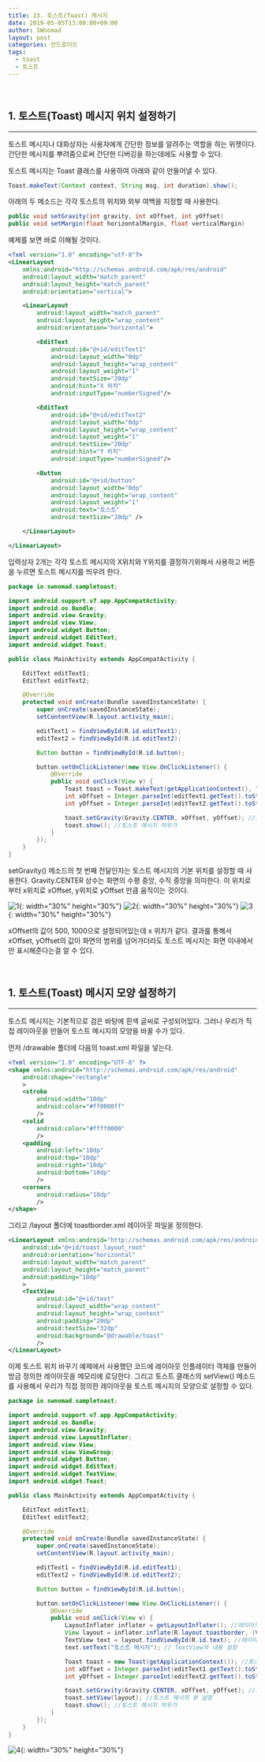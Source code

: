```yaml
---
title: 23. 토스트(Toast) 메시지
date: 2019-05-05T13:00:00+09:00
author: SWnomad
layout: post
categories: 안드로이드
tags:
  - toast
  - 토스트
---
```


&nbsp;
## 1. 토스트(Toast) 메시지 위치 설정하기
***

토스트 메시지나 대화상자는 사용자에게 간단한 정보를 알려주는 역할을 하는 위젯이다. 간단한 메시지를 뿌려줌으로써 간단한 디버깅을 하는데에도 사용할 수 있다.

토스트 메시지는 Toast 클래스를 사용하여 아래와 같이 만들어낼 수 있다.

~~~ java
Toast.makeText(Context context, String msg, int duration).show();
~~~

아래의 두 메소드는 각각 토스트의 위치와 외부 여백을 지정할 때 사용한다.

~~~ java
public void setGravity(int gravity, int xOffset, int yOffset)
public void setMargin(float horizontalMargin, float verticalMargin)
~~~

예제를 보면 바로 이해될 것이다.

~~~ xml
<?xml version="1.0" encoding="utf-8"?>
<LinearLayout
    xmlns:android="http://schemas.android.com/apk/res/android"
    android:layout_width="match_parent"
    android:layout_height="match_parent"
    android:orientation="vertical">

    <LinearLayout
        android:layout_width="match_parent"
        android:layout_height="wrap_content"
        android:orientation="horizontal">

        <EditText
            android:id="@+id/editText1"
            android:layout_width="0dp"
            android:layout_height="wrap_content"
            android:layout_weight="1"
            android:textSize="20dp"
            android:hint="X 위치"
            android:inputType="numberSigned"/>

        <EditText
            android:id="@+id/editText2"
            android:layout_width="0dp"
            android:layout_height="wrap_content"
            android:layout_weight="1"
            android:textSize="20dp"
            android:hint="Y 위치"
            android:inputType="numberSigned"/>

        <Button
            android:id="@+id/button"
            android:layout_width="0dp"
            android:layout_height="wrap_content"
            android:layout_weight="1"
            android:text="토스트"
            android:textSize="20dp" />

    </LinearLayout>

</LinearLayout>
~~~

입력상자 2개는 각각 토스트 메시지의 X위치와 Y위치를 결정하기위해서 사용하고 버튼을 누르면 토스트 메시지를 띄우려 한다.

~~~ java
package io.swnomad.sampletoast;

import android.support.v7.app.AppCompatActivity;
import android.os.Bundle;
import android.view.Gravity;
import android.view.View;
import android.widget.Button;
import android.widget.EditText;
import android.widget.Toast;

public class MainActivity extends AppCompatActivity {

    EditText editText1;
    EditText editText2;

    @Override
    protected void onCreate(Bundle savedInstanceState) {
        super.onCreate(savedInstanceState);
        setContentView(R.layout.activity_main);

        editText1 = findViewById(R.id.editText1);
        editText2 = findViewById(R.id.editText2);

        Button button = findViewById(R.id.button);

        button.setOnClickListener(new View.OnClickListener() {
            @Override
            public void onClick(View v) {
                Toast toast = Toast.makeText(getApplicationContext(), "토스트 메시지", Toast.LENGTH_LONG);
                int xOffset = Integer.parseInt(editText1.getText().toString());// xOffset
                int yOffset = Integer.parseInt(editText2.getText().toString());// yOffset

                toast.setGravity(Gravity.CENTER, xOffset, yOffset); //토스트 메시지 위치 설정
                toast.show(); //토스트 메시지 띄우기
            }
        });
    }
}
~~~

setGravity() 메소드의 첫 번째 전달인자는 토스트 메시지의 기본 위치를 설정할 때 사용한다. Gravity.CENTER 상수는 화면의 수평 중앙, 수직 중앙을 의미한다. 이 위치로부터 x위치로 xOffset, y위치로 yOffset 만큼 움직이는 것이다.

![1](/images/android/23/1.jpg){: width="30%" height="30%"}
![2](/images/android/23/2.jpg){: width="30%" height="30%"}
![3](/images/android/23/3.jpg){: width="30%" height="30%"}

xOffset의 값이 500, 1000으로 설정되어있는데 x 위치가 같다. 결과를 통해서 xOffset, yOffset의 값이 화면의 범위를 넘어가더라도 토스트 메시지는 화면 이내에서만 표시해준다는걸 알 수 있다.

&nbsp;
## 1. 토스트(Toast) 메시지 모양 설정하기
***

토스트 메시지는 기본적으로 검은 바탕에 흰색 글씨로 구성되어있다. 그러나 우리가 직접 레이아웃을 만들어 토스트 메시지의 모양을 바꿀 수가 있다.

먼저 /drawable 폴더에 다음의 toast.xml 파일을 넣는다.

~~~ xml
<?xml version="1.0" encoding="UTF-8" ?>
<shape xmlns:android="http://schemas.android.com/apk/res/android"
    android:shape="rectangle"
    >
    <stroke
        android:width="10dp"
        android:color="#ff0000ff"
        />
    <solid
        android:color="#ffff0000"
        />
    <padding
        android:left="10dp"
        android:top="10dp"
        android:right="10dp"
        android:bottom="10dp"
        />
    <corners
        android:radius="10dp"
        />
</shape>
~~~

그리고 /layout 폴더에 toastborder.xml 레이아웃 파일을 정의한다.

~~~ xml
<LinearLayout xmlns:android="http://schemas.android.com/apk/res/android"
    android:id="@+id/toast_layout_root"
    android:orientation="horizontal"
    android:layout_width="match_parent"
    android:layout_height="match_parent"
    android:padding="10dp"
    >
    <TextView
        android:id="@+id/text"
        android:layout_width="wrap_content"
        android:layout_height="wrap_content"
        android:padding="20dp"
        android:textSize="32dp"
        android:background="@drawable/toast"
        />
</LinearLayout>
~~~

이제 토스트 위치 바꾸기 예제에서 사용했던 코드에 레이아웃 인플레이터 객체를 만들어 방금 정의한 레이아웃을 메모리에 로딩한다. 그리고 토스트 클래스의 setView() 메소드를 사용해서 우리가 직접 정의한 레이아웃을 토스트 메시지의 모양으로 설정할 수 있다.

~~~ java
package io.swnomad.sampletoast;

import android.support.v7.app.AppCompatActivity;
import android.os.Bundle;
import android.view.Gravity;
import android.view.LayoutInflater;
import android.view.View;
import android.view.ViewGroup;
import android.widget.Button;
import android.widget.EditText;
import android.widget.TextView;
import android.widget.Toast;

public class MainActivity extends AppCompatActivity {

    EditText editText1;
    EditText editText2;

    @Override
    protected void onCreate(Bundle savedInstanceState) {
        super.onCreate(savedInstanceState);
        setContentView(R.layout.activity_main);

        editText1 = findViewById(R.id.editText1);
        editText2 = findViewById(R.id.editText2);

        Button button = findViewById(R.id.button);

        button.setOnClickListener(new View.OnClickListener() {
            @Override
            public void onClick(View v) {
                LayoutInflater inflater = getLayoutInflater(); //레이아웃 인플레이터 객체 생성
                View layout = inflater.inflate(R.layout.toastborder, (ViewGroup) findViewById(R.id.toast_layout_root)); //toastborder.xml 레이아웃 인플레이트
                TextView text = layout.findViewById(R.id.text); //레이아웃의 TextView 객체 참조
                text.setText("토스트 메시지"); // TextView의 내용 설정

                Toast toast = new Toast(getApplicationContext()); //토스트 객체 생성
                int xOffset = Integer.parseInt(editText1.getText().toString());// xOffset
                int yOffset = Integer.parseInt(editText2.getText().toString());// yOffset

                toast.setGravity(Gravity.CENTER, xOffset, yOffset); //토스트 메시지 위치 설정
                toast.setView(layout); //토스트 메시지 뷰 설정
                toast.show(); //토스트 메시지 띄우기
            }
        });
    }
}
~~~

![4](/images/android/23/4.jpg){: width="30%" height="30%"}